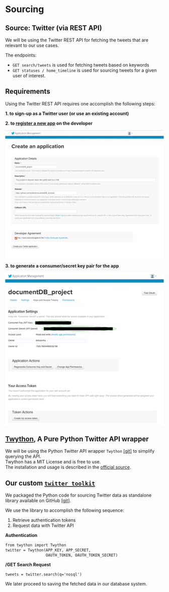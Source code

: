 
# Sourcing

## Source: Twitter (via REST API)

We will be using the Twitter REST API for fetching the tweets that are relevant to our use cases.

The endpoints:

+ `GET search/tweets` is used for fetching tweets based on keywords
+ `GET statuses / home_timeline` is used for sourcing tweets for a given user of interest.

## Requirements

Using the Twitter REST API requires one accomplish the following steps:

**1. to sign-up as a Twitter user (or use an existing account)**

**2. to [register a new app](https://apps.twitter.com/) on the developer**

![](https://github.com/eolecvk/documentDB_analysis/blob/master/source/img/1_app_registration.png)

**3. to generate a consumer/secret key pair for the app**

![](https://github.com/eolecvk/documentDB_analysis/blob/master/source/img/2_app_keys.png)

## [Twython](https://pypi.python.org/pypi/twython/), A Pure Python Twitter API wrapper

We will be using the Python Twitter API wrapper `Twython` [[git]](www.github.com/ryanmcgrath/twython) to simplify querying the API.  
Twython has a MIT License and is free to use.  
The installation and usage is described in the [official source](https://github.com/ryanmcgrath/twython).

## Our custom [`twitter_toolkit`](https://github.com/eolecvk/twitter_toolkit/)

We packaged the Python code for sourcing Twitter data as standalone library available on GitHub [[git]](https://github.com/eolecvk/twitter_toolkit/).

We use the library to accomplish the following sequence:
1. Retrieve authentication tokens
2. Request data with Twitter API

**Authentication**

```
from twython import Twython
twitter = Twython(APP_KEY, APP_SECRET,
                  OAUTH_TOKEN, OAUTH_TOKEN_SECRET)
```

**/GET Search Request**

```
tweets = twitter.search(q='nosql')
```

We later proceed to saving the fetched data in our database system.



